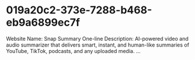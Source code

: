 # 019a20c2-373e-7288-b468-eb9a6899ec7f
Website Name: Snap Summary  One-line Description: AI-powered video and audio summarizer that delivers smart, instant, and human-like summaries of YouTube, TikTok, podcasts, and any uploaded media. ...
